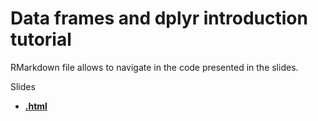 # Data frames and dplyr introduction tutorial

RMarkdown file allows to navigate in the code presented in the slides.

Slides
  - [**.html**](https://raw.githack.com/ClaireLepault/Dplyr_tuto/master/Slides/df_dplyr_slides.html)
